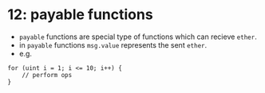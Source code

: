 # 12: payable functions

- `payable` functions are special type of functions which can recieve `ether`.
- in `payable` functions `msg.value` represents the sent `ether`.
- e.g.
```solidity
for (uint i = 1; i <= 10; i++) {
    // perform ops
}
```
